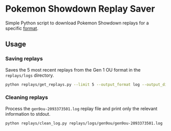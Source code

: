 # Pokemon Showdown Replay Saver

Simple Python script to download Pokemon Showdown replays for a specific [format](https://github.com/smogon/pokemon-showdown-client/blob/2e86d7e921a93875d83b21e726b3c8d62944d671/pokemonshowdown.com/users.php#L78).

## Usage

### Saving replays

Saves the 5 most recent replays from the Gen 1 OU format in the `replays/logs` directory.

```bash
python replays/get_replays.py --limit 5 --output_format log --output_dir replays/logs gen1ou
```

### Cleaning replays

Process the `gen9ou-2093373501.log` replay file and print only the relevant information to stdout.

```bash
python replays/clean_log.py replays/logs/gen9ou/gen9ou-2093373501.log
```

